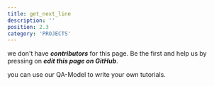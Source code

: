 ```yaml
---
title: get_next_line
description: ''
position: 2.3
category: 'PROJECTS'
---
```


we don't have ***contributors*** for this page. Be the first and help us by pressing on ***edit this page on GitHub***.

you can use our <nuxt-link to="/guidelines/QA-Model">QA-Model</nuxt-link> to write your own tutorials.
